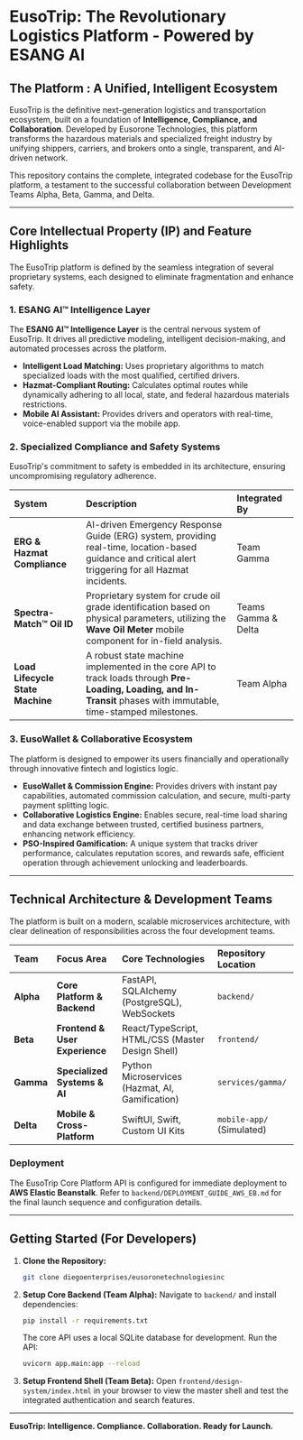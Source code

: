 # EusoTrip: The Revolutionary Logistics Platform - Powered by ESANG AI

## The Platform : A Unified, Intelligent Ecosystem

EusoTrip is the definitive next-generation logistics and transportation ecosystem, built on a foundation of **Intelligence, Compliance, and Collaboration**. Developed by Eusorone Technologies, this platform transforms the hazardous materials and specialized freight industry by unifying shippers, carriers, and brokers onto a single, transparent, and AI-driven network.

This repository contains the complete, integrated codebase for the EusoTrip platform, a testament to the successful collaboration between Development Teams Alpha, Beta, Gamma, and Delta.

---

## Core Intellectual Property (IP) and Feature Highlights

The EusoTrip platform is defined by the seamless integration of several proprietary systems, each designed to eliminate fragmentation and enhance safety.

### 1. ESANG AI™ Intelligence Layer

The **ESANG AI™ Intelligence Layer** is the central nervous system of EusoTrip. It drives all predictive modeling, intelligent decision-making, and automated processes across the platform.

*   **Intelligent Load Matching:** Uses proprietary algorithms to match specialized loads with the most qualified, certified drivers.
*   **Hazmat-Compliant Routing:** Calculates optimal routes while dynamically adhering to all local, state, and federal hazardous materials restrictions.
*   **Mobile AI Assistant:** Provides drivers and operators with real-time, voice-enabled support via the mobile app.

### 2. Specialized Compliance and Safety Systems

EusoTrip's commitment to safety is embedded in its architecture, ensuring uncompromising regulatory adherence.

| System | Description | Integrated By |
| :--- | :--- | :--- |
| **ERG & Hazmat Compliance** | AI-driven Emergency Response Guide (ERG) system, providing real-time, location-based guidance and critical alert triggering for all Hazmat incidents. | Team Gamma |
| **Spectra-Match™ Oil ID** | Proprietary system for crude oil grade identification based on physical parameters, utilizing the **Wave Oil Meter** mobile component for in-field analysis. | Teams Gamma & Delta |
| **Load Lifecycle State Machine** | A robust state machine implemented in the core API to track loads through **Pre-Loading, Loading, and In-Transit** phases with immutable, time-stamped milestones. | Team Alpha |

### 3. EusoWallet & Collaborative Ecosystem

The platform is designed to empower its users financially and operationally through innovative fintech and logistics logic.

*   **EusoWallet & Commission Engine:** Provides drivers with instant pay capabilities, automated commission calculation, and secure, multi-party payment splitting logic.
*   **Collaborative Logistics Engine:** Enables secure, real-time load sharing and data exchange between trusted, certified business partners, enhancing network efficiency.
*   **PSO-Inspired Gamification:** A unique system that tracks driver performance, calculates reputation scores, and rewards safe, efficient operation through achievement unlocking and leaderboards.

---

## Technical Architecture & Development Teams

The platform is built on a modern, scalable microservices architecture, with clear delineation of responsibilities across the four development teams.

| Team | Focus Area | Core Technologies | Repository Location |
| :--- | :--- | :--- | :--- |
| **Alpha** | **Core Platform & Backend** | FastAPI, SQLAlchemy (PostgreSQL), WebSockets | `backend/` |
| **Beta** | **Frontend & User Experience** | React/TypeScript, HTML/CSS (Master Design Shell) | `frontend/` |
| **Gamma** | **Specialized Systems & AI** | Python Microservices (Hazmat, AI, Gamification) | `services/gamma/` |
| **Delta** | **Mobile & Cross-Platform** | SwiftUI, Swift, Custom UI Kits | `mobile-app/` (Simulated) |

### Deployment

The EusoTrip Core Platform API is configured for immediate deployment to **AWS Elastic Beanstalk**. Refer to `backend/DEPLOYMENT_GUIDE_AWS_EB.md` for the final launch sequence and configuration details.

---

## Getting Started (For Developers)

1.  **Clone the Repository:**
    ```bash
    git clone diegoenterprises/eusoronetechnologiesinc
    ```
2.  **Setup Core Backend (Team Alpha):**
    Navigate to `backend/` and install dependencies:
    ```bash
    pip install -r requirements.txt
    ```
    The core API uses a local SQLite database for development. Run the API:
    ```bash
    uvicorn app.main:app --reload
    ```
3.  **Setup Frontend Shell (Team Beta):**
    Open `frontend/design-system/index.html` in your browser to view the master shell and test the integrated authentication and search features.

---
**EusoTrip: Intelligence. Compliance. Collaboration. Ready for Launch.**
